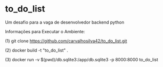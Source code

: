 # to_do_list
Um desafio para a vaga de desenvolvedor backend python

Informações para Executar o Ambiente:

(1) git clone https://github.com/carvalhosilva42/to_do_list.git

(2) docker build -t "to_do_list" .

(3) docker run -v $(pwd)/db.sqlite3:/app/db.sqlite3 -p 8000:8000 to_do_list
